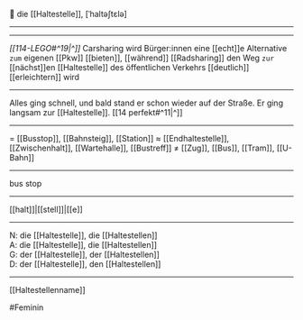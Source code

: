 🚏 die [[Haltestelle]], [ˈhaltəʃtɛlə]

---
---

*[[114-LEGO#^19|^]]* Carsharing wird Bürger:innen eine [[echt]]e Alternative `zum` eigenen [[Pkw]] [[bieten]], [[während]] [[Radsharing]] den Weg `zur` [[nächst]]en [[Haltestelle]] des öffentlichen Verkehrs [[deutlich]] [[erleichtern]] wird 


---
Alles ging schnell, und bald stand er schon wieder auf der Straße. Er ging langsam zur [[Haltestelle]].  [[14 perfekt#^11|^]]


---
= [[Busstop]], [[Bahnsteig]], [[Station]]
≈ [[Endhaltestelle]], [[Zwischenhalt]], [[Wartehalle]], [[Bustreff]]
≠ [[Zug]], [[Bus]], [[Tram]], [[U-Bahn]]

---
bus stop

---
[[halt]]|[[stell]]|[[e]]

---
N: die [[Haltestelle]], die [[Haltestellen]]  
A: die [[Haltestelle]], die [[Haltestellen]]  
G: der [[Haltestelle]], der [[Haltestellen]]  
D: der [[Haltestelle]], den [[Haltestellen]]  

---
[[Haltestellenname]]


#Feminin 